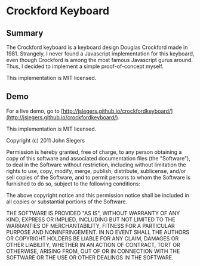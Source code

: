 # Crockford Keyboard

## Summary

The Crockford keyboard is a keyboard design Douglas Crockford made in 1981. Strangely, I never found a Javascript implementation for this keyboard, even though Crockford is among the most famous Javascript gurus around. Thus, I decided to implement a simple proof-of-concept myself.

This implementation is MIT licensed.

## Demo

For a live demo, go to [http://jslegers.github.io/crockfordkeyboard/](http://jslegers.github.io/crockfordkeyboard/).

This implementation is MIT licensed.


 Copyright (c) 2011 John Slegers

 Permission is hereby granted, free of charge, to any person
 obtaining a copy of this software and associated documentation
 files (the "Software"), to deal in the Software without
 restriction, including without limitation the rights to use,
 copy, modify, merge, publish, distribute, sublicense, and/or sell
 copies of the Software, and to permit persons to whom the
 Software is furnished to do so, subject to the following
 conditions:

 The above copyright notice and this permission notice shall be
 included in all copies or substantial portions of the Software.

 THE SOFTWARE IS PROVIDED "AS IS", WITHOUT WARRANTY OF ANY KIND,
 EXPRESS OR IMPLIED, INCLUDING BUT NOT LIMITED TO THE WARRANTIES
 OF MERCHANTABILITY, FITNESS FOR A PARTICULAR PURPOSE AND
 NONINFRINGEMENT. IN NO EVENT SHALL THE AUTHORS OR COPYRIGHT
 HOLDERS BE LIABLE FOR ANY CLAIM, DAMAGES OR OTHER LIABILITY,
 WHETHER IN AN ACTION OF CONTRACT, TORT OR OTHERWISE, ARISING
 FROM, OUT OF OR IN CONNECTION WITH THE SOFTWARE OR THE USE OR
 OTHER DEALINGS IN THE SOFTWARE.
